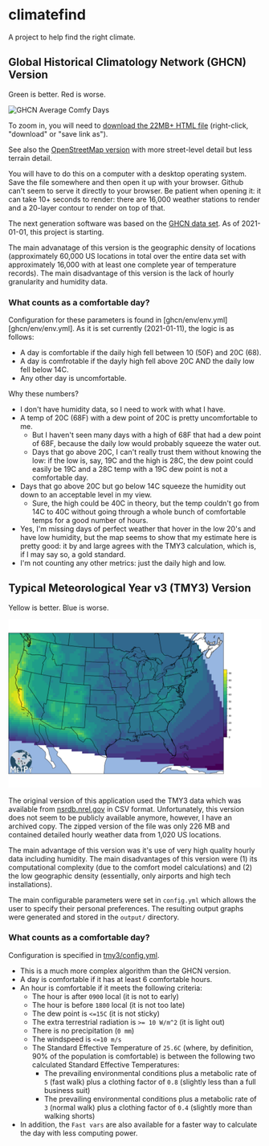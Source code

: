 # climatefind

A project to help find the right climate.

## Global Historical Climatology Network (GHCN) Version

Green is better.  Red is worse.

![GHCN Average Comfy Days](img/ghcn_average_comfy_days.png)

To zoom in, you will need to [download the 22MB+ HTML file](https://github.com/jgspratt/climatefind/blob/master/ghcn/output/average_comfy_days.Stamen_Terrain.html?raw=true) (right-click, "download" or "save link as").

See also the [OpenStreetMap version](https://github.com/jgspratt/climatefind/blob/master/ghcn/output/average_comfy_days.OpenStreetMap.html?raw=true) with more street-level detail but less terrain detail.

You will have to do this on a computer with a desktop operating system.
Save the file somewhere and then open it up with your browser.
Github can't seem to serve it directly to your browser.
Be patient when opening it: it can take 10+ seconds to render: there are 16,000 weather stations to render and a 20-layer contour to render on top of that.

The next generation software was based on the [GHCN data set](https://www.ncei.noaa.gov/data/daily-summaries/archive/daily-summaries-latest.tar.gz).
As of 2021-01-01, this project is starting.

The main advanatage of this version is the geographic density of locations (approximately 60,000 US locations in total over the entire data set with approximately 16,000 with at least one complete year of temperature records).
The main disadvantage of this version is the lack of hourly granularity and humidity data.

### What counts as a comfortable day?

Configuration for these parameters is found in [ghcn/env/env.yml][ghcn/env/env.yml].
As it is set currently (2021-01-11), the logic is as follows:

* A day is comfortable if the daily high fell between 10 (50F) and 20C (68).
* A day is comfrotable if the dayly high fell above 20C AND the daily low fell below 14C.
* Any other day is uncomfortable.

Why these numbers?

* I don't have humidity data, so I need to work with what I have.
* A temp of 20C (68F) with a dew point of 20C is pretty uncomfortable to me.
    * But I haven't seen many days with a high of 68F that had a dew point of 68F, because the daily low would probably squeeze the water out.
    * Days that go above 20C, I can't really trust them without knowing the low: if the low is, say, 19C and the high is 28C, the dew point could easily be 19C and a 28C temp with a 19C dew point is not a comfortable day.
* Days that go above 20C but go below 14C squeeze the humidity out down to an acceptable level in my view.
    * Sure, the high could be 40C in theory, but the temp couldn't go from 14C to 40C without going through a whole bunch of comfortable temps for a good number of hours.
* Yes, I'm missing days of perfect weather that hover in the low 20's and have low humidity, but the map seems to show that my estimate here is pretty good: it by and large agrees with the TMY3 calculation, which is, if I may say so, a gold standard.
* I'm not counting any other metrics: just the daily high and low.


## Typical Meteorological Year v3 (TMY3) Version

Yellow is better.  Blue is worse.

![TMY3 Days In Year Natural Neighbor Interpolation](tmy3/output/natural_neighbor_days_in_year.png)

The original version of this application used the TMY3 data which was available from [nsrdb.nrel.gov](https://nsrdb.nrel.gov/about/tmy.html) in CSV format.
Unfortunately, this version does not seem to be publicly available anymore, however, I have an archived copy.
The zipped version of the file was only 226 MB and contained detailed hourly weather data from 1,020 US locations.

The main advantage of this version was it's use of very high quality hourly data including humidity.
The main disadvantages of this version were (1) its computational complexity (due to the comfort model calculations) and (2) the low geographic density (essentially, only airports and high tech installations). 

The main configurable parameters were set in `config.yml` which allows the user to specify their personal preferences.
The resulting output graphs were generated and stored in the `output/` directory.

### What counts as a comfortable day?

Configuration is specified in [tmy3/config.yml](tmy3/config.yml).

* This is a much more complex algorithm than the GHCN version.
* A day is comfortable if it has at least 6 comfortable hours.
* An hour is comfortable if it meets the following criteria:
    * The hour is after `0900` local (it is not to early)
    * The hour is before `1800` local (it is not too late)
    * The dew point is `<=15C` (it is not sticky)
    * The extra terrestrial radiation is `>= 10 W/m^2` (it is light out)
    * There is no precipitation (`0 mm`)
    * The windspeed is `<=10 m/s`
    * The Standard Effective Temperature of `25.6C` (where, by definition, 90% of the population is comfortable) is between the following two calculated Standard Effective Temperatures:
        * The prevailing environmental conditions plus a metabolic rate of `5` (fast walk) plus a clothing factor of `0.8` (slightly less than a full business suit)
        * The prevailing environmental conditions plus a metabolic rate of `3` (normal walk) plus a clothing factor of `0.4` (slightly more than walking shorts)
* In addition, the `Fast vars` are also available for a faster way to calculate the day with less computing power.
